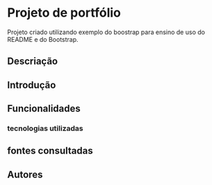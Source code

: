# Projeto de portfólio

Projeto criado utilizando exemplo do boostrap para ensino de uso do README e do Bootstrap.

## Descriação


## Introdução


## Funcionalidades


### tecnologias utilizadas 


## fontes consultadas


## Autores